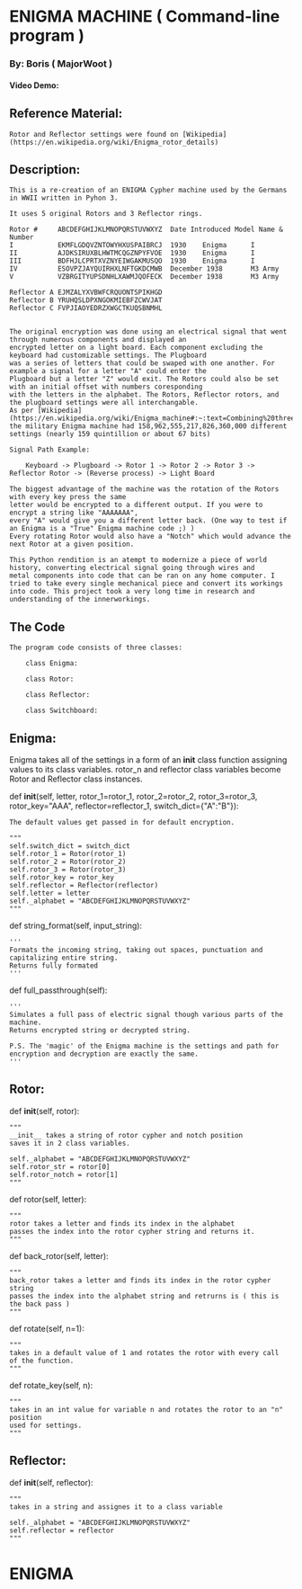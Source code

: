 # ENIGMA MACHINE ( Command-line program )
### By: Boris ( MajorWoot )
#### Video Demo: <URL>

## Reference Material:

    Rotor and Reflector settings were found on [Wikipedia](https://en.wikipedia.org/wiki/Enigma_rotor_details)

## Description:

    This is a re-creation of an ENIGMA Cypher machine used by the Germans in WWII written in Pyhon 3.

    It uses 5 original Rotors and 3 Reflector rings.

    Rotor #	    ABCDEFGHIJKLMNOPQRSTUVWXYZ	Date Introduced	Model Name & Number
    I	        EKMFLGDQVZNTOWYHXUSPAIBRCJ	1930	Enigma      I
    II	        AJDKSIRUXBLHWTMCQGZNPYFVOE	1930	Enigma      I
    III	        BDFHJLCPRTXVZNYEIWGAKMUSQO	1930	Enigma      I
    IV	        ESOVPZJAYQUIRHXLNFTGKDCMWB	December 1938	    M3 Army
    V	        VZBRGITYUPSDNHLXAWMJQOFECK	December 1938	    M3 Army

    Reflector A	EJMZALYXVBWFCRQUONTSPIKHGD		
    Reflector B	YRUHQSLDPXNGOKMIEBFZCWVJAT		
    Reflector C	FVPJIAOYEDRZXWGCTKUQSBNMHL		


    The original encryption was done using an electrical signal that went through numerous components and displayed an
    encrypted letter on a light board. Each component excluding the keyboard had customizable settings. The Plugboard 
    was a series of letters that could be swaped with one another. For example a signal for a letter "A" could enter the 
    Plugboard but a letter "Z" would exit. The Rotors could also be set with an initial offset with numbers coresponding
    with the letters in the alphabet. The Rotors, Reflector rotors, and the plugboard settings were all interchangable.
    As per [Wikipedia](https://en.wikipedia.org/wiki/Enigma_machine#:~:text=Combining%20three%20rotors%20from%20a,quintillion%20or%20about%2067%20bits)
    the military Enigma machine had 158,962,555,217,826,360,000 different settings (nearly 159 quintillion or about 67 bits)

    Signal Path Example:

        Keyboard -> Plugboard -> Rotor 1 -> Rotor 2 -> Rotor 3 -> Reflector Rotor -> (Reverse process) -> Light Board
        
    The biggest advantage of the machine was the rotation of the Rotors with every key press the same
    letter would be encrypted to a different output. If you were to encrypt a string like "AAAAAAA",
    every "A" would give you a different letter back. (One way to test if an Enigma is a "True" Enigma machine code ;) )
    Every rotating Rotor would also have a "Notch" which would advance the next Rotor at a given position.

    This Python rendition is an atempt to modernize a piece of world history, converting electrical signal going through wires and
    metal components into code that can be ran on any home computer. I tried to take every single mechanical piece and convert its workings
    into code. This project took a very long time in research and understanding of the innerworkings.

## The Code

    The program code consists of three classes:

        class Enigma:

        class Rotor:

        class Reflector:

        class Switchboard:
    
## Enigma:

Enigma takes all of the settings in a form of an __init__ class function assigning values to its class variables.
rotor_n and reflector class variables become Rotor and Reflector class instances.

def __init__(self, letter, rotor_1=rotor_1, rotor_2=rotor_2, rotor_3=rotor_3, rotor_key="AAA", reflector=reflector_1, switch_dict={"A":"B"}):

    The default values get passed in for default encryption.

    """
    self.switch_dict = switch_dict
    self.rotor_1 = Rotor(rotor_1)
    self.rotor_2 = Rotor(rotor_2)
    self.rotor_3 = Rotor(rotor_3)
    self.rotor_key = rotor_key
    self.reflector = Reflector(reflector)
    self.letter = letter
    self._alphabet = "ABCDEFGHIJKLMNOPQRSTUVWXYZ"
    """

def string_format(self, input_string):
    
    '''
    Formats the incoming string, taking out spaces, punctuation and capitalizing entire string.
    Returns fully formated 
    '''
 


def full_passthrough(self):

    '''
    Simulates a full pass of electric signal though various parts of the machine.
    Returns encrypted string or decrypted string.

    P.S. The 'magic' of the Enigma machine is the settings and path for encryption and decryption are exactly the same.   
    '''

## Rotor:

def __init__(self, rotor):

    """
    __init__ takes a string of rotor cypher and notch position
    saves it in 2 class variables.

    self._alphabet = "ABCDEFGHIJKLMNOPQRSTUVWXYZ"
    self.rotor_str = rotor[0]
    self.rotor_notch = rotor[1]
    """

def rotor(self, letter):

    """
    rotor takes a letter and finds its index in the alphabet
    passes the index into the rotor cypher string and returns it.
    """

def back_rotor(self, letter):

    """
    back_rotor takes a letter and finds its index in the rotor cypher string
    passes the index into the alphabet string and retrurns is ( this is the back pass )
    """

def rotate(self, n=1):

    """
    takes in a default value of 1 and rotates the rotor with every call
    of the function.
    """

def rotate_key(self, n):

    """
    takes in an int value for variable n and rotates the rotor to an "n" position
    used for settings.
    """

## Reflector:

def __init__(self, reflector):

    """
    takes in a string and assignes it to a class variable

    self._alphabet = "ABCDEFGHIJKLMNOPQRSTUVWXYZ"
    self.reflector = reflector
    """
        
# ENIGMA

